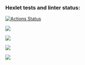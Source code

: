 ### Hexlet tests and linter status:
[![Actions Status](https://github.com/AleksandrZhuravlevv/python-project-50/workflows/hexlet-check/badge.svg)](https://github.com/AleksandrZhuravlevv/python-project-50/actions)

<a href="https://asciinema.org/a/J5cwK0YzH31a6OQqstrsCOB8x" target="_blank"><img src="https://asciinema.org/a/J5cwK0YzH31a6OQqstrsCOB8x.svg" /></a>

<a href="https://asciinema.org/a/TFc11utzkT5tJEvgRRR2pdbuY" target="_blank"><img src="https://asciinema.org/a/TFc11utzkT5tJEvgRRR2pdbuY.svg" /></a>

<a href="https://asciinema.org/a/BEvN0tt2tv5rN5q0psCB4BVGG" target="_blank"><img src="https://asciinema.org/a/BEvN0tt2tv5rN5q0psCB4BVGG.svg" /></a>

<a href="https://asciinema.org/a/ykwL5BbQEvvSgwh8cP05mEjbl" target="_blank"><img src="https://asciinema.org/a/ykwL5BbQEvvSgwh8cP05mEjbl.svg" /></a>
